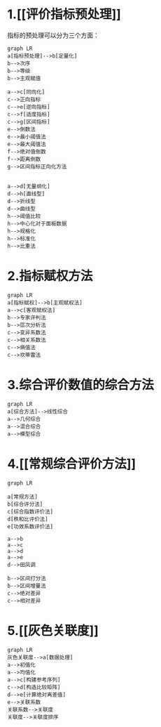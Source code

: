# 1.[[评价指标预处理]]
指标的预处理可以分为三个方面：
```mermaid
graph LR
a[指标预处理]-->b[定量化]
b-->次序
b-->等级
b-->主观赋值

a-->c[同向化]
c-->正向指标
c-->e[逆向指标]
c-->f[适度指标]
c-->g[区间指标]
e-->倒数法
e-->最小阈值法
e-->最大阈值法
f-->绝对值倒数
f-->距离倒数
g-->区间指标正向化方法


a-->d[无量纲化]
d-->h[直线型]
d-->折线型
d-->曲线型
h-->阈值比较
h-->中心化对于面板数据
h-->规格化
h-->标准化
h-->比重法
```
# 2.指标赋权方法
```mermaid
graph LR
a[指标赋权]-->b[主观赋权法]
a-->c[客观赋权法]
b-->专家评判法
b-->层次分析法
c-->变异系数法
c-->相关系数法
c-->熵值法
c-->坎蒂雷法

```
# 3.综合评价数值的综合方法
```mermaid
graph LR
a[综合方法]-->线性综合
a-->几何综合
a-->混合综合
a-->模型综合
```
# 4.[[常规综合评价方法]]
```mermaid
graph LR

a[常规方法]
b[综合评分法]
c[综合指数评价法]
d[秩和比评价法]
e[功效系数评价法]

a-->b
a-->c
a-->d
a-->e
d-->田凤调

b-->区间打分法
b-->区间增量法
c-->绝对差异
c-->相对差异
```
# 5.[[灰色关联度]]
```mermaid
graph LR
灰色关联度-->a[数据处理]
a-->初值化
a-->均值化
a-->c[构建参考序列]
c-->d[构造比较矩阵]
d-->e[计算绝对离差值]
e-->关联系数
关联系数-->关联度
关联度-->关联度排序

```


